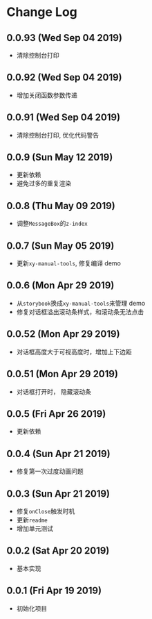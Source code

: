 # Change Log

## 0.0.93 (Wed Sep 04 2019)

-   清除控制台打印

## 0.0.92 (Wed Sep 04 2019)

-   增加关闭函数参数传递

## 0.0.91 (Wed Sep 04 2019)

-   清除控制台打印, 优化代码警告

## 0.0.9 (Sun May 12 2019)

-   更新依赖
-   避免过多的重复渲染

## 0.0.8 (Thu May 09 2019)

-   调整`MessageBox`的`z-index`

## 0.0.7 (Sun May 05 2019)

-   更新`xy-manual-tools`, 修复编译 demo

## 0.0.6 (Mon Apr 29 2019)

-   从`storybook`换成`xy-manual-tools`来管理 demo
-   修复对话框溢出滚动条样式，和滚动条无法点击

## 0.0.52 (Mon Apr 29 2019)

-   对话框高度大于可视高度时，增加上下边距

## 0.0.51 (Mon Apr 29 2019)

-   对话框打开时， 隐藏滚动条

## 0.0.5 (Fri Apr 26 2019)

-   更新依赖

## 0.0.4 (Sun Apr 21 2019)

-   修复第一次过度动画问题

## 0.0.3 (Sun Apr 21 2019)

-   修复`onClose`触发时机
-   更新`readme`
-   增加单元测试

## 0.0.2 (Sat Apr 20 2019)

-   基本实现

## 0.0.1 (Fri Apr 19 2019)

-   初始化项目
